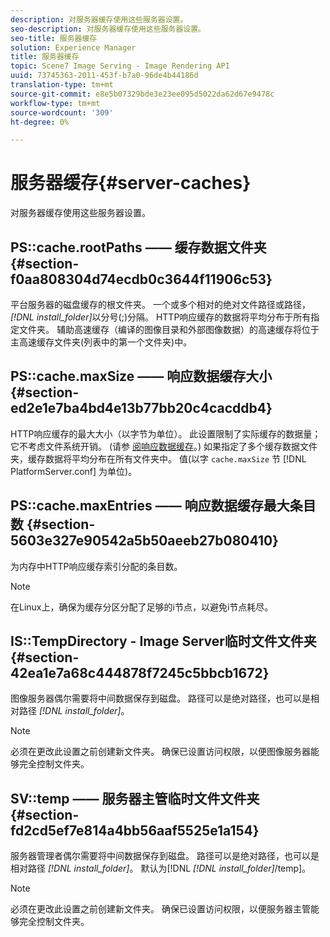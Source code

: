 ```yaml
---
description: 对服务器缓存使用这些服务器设置。
seo-description: 对服务器缓存使用这些服务器设置。
seo-title: 服务器缓存
solution: Experience Manager
title: 服务器缓存
topic: Scene7 Image Serving - Image Rendering API
uuid: 73745363-2011-453f-b7a0-96de4b44186d
translation-type: tm+mt
source-git-commit: e8e5b07329bde3e23ee095d5022da62d67e9478c
workflow-type: tm+mt
source-wordcount: '309'
ht-degree: 0%

---
```



# 服务器缓存{#server-caches}

对服务器缓存使用这些服务器设置。

## PS::cache.rootPaths —— 缓存数据文件夹 {#section-f0aa808304d74ecdb0c3644f11906c53}

平台服务器的磁盘缓存的根文件夹。 一个或多个相对的绝对文件路径或路径， *[!DNL install_folder]*&#x200B;以分号(;)分隔。 HTTP响应缓存的数据将平均分布于所有指定文件夹。 辅助高速缓存（编译的图像目录和外部图像数据）的高速缓存将位于主高速缓存文件夹(列表中的第一个文件夹)中。

## PS::cache.maxSize —— 响应数据缓存大小 {#section-ed2e1e7ba4bd4e13b77bb20c4cacddb4}

HTTP响应缓存的最大大小（以字节为单位）。 此设置限制了实际缓存的数据量； 它不考虑文件系统开销。 (请参 [阅响应数据缓存](../../../../is-api/image-serving-api-ref/c-configuration-and-administration/c-data-caches/c-response-data-cache.md#concept-81ea996c242441f2a69f7e9d9b3a29ca)。) 如果指定了多个缓存数据文件夹，缓存数据将平均分布在所有文件夹中。 值(以字 `cache.maxSize` 节 [!DNL PlatformServer.conf] 为单位)。

## PS::cache.maxEntries —— 响应数据缓存最大条目数 {#section-5603e327e90542a5b50aeeb27b080410}

为内存中HTTP响应缓存索引分配的条目数。

>[!NOTE]
>
>在Linux上，确保为缓存分区分配了足够的i节点，以避免i节点耗尽。

## IS::TempDirectory - Image Server临时文件文件夹 {#section-42ea1e7a68c444878f7245c5bbcb1672}

图像服务器偶尔需要将中间数据保存到磁盘。 路径可以是绝对路径，也可以是相对路径 *[!DNL install_folder]*。

>[!NOTE]
>
>必须在更改此设置之前创建新文件夹。 确保已设置访问权限，以便图像服务器能够完全控制文件夹。

## SV::temp —— 服务器主管临时文件文件夹 {#section-fd2cd5ef7e814a4bb56aaf5525e1a154}

服务器管理者偶尔需要将中间数据保存到磁盘。 路径可以是绝对路径，也可以是相对路径 *[!DNL install_folder]*。 默认为[!DNL *[!DNL install_folder]*/temp]。

>[!NOTE]
>
>必须在更改此设置之前创建新文件夹。 确保已设置访问权限，以便服务器主管能够完全控制文件夹。


